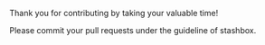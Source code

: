 Thank you for contributing by taking your valuable time!

Please commit your pull requests under the guideline of stashbox.
